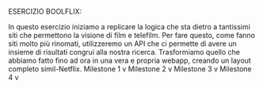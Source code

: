 ESERCIZIO BOOLFLIX:

In questo esercizio iniziamo a replicare la logica che sta dietro a tantissimi siti che permettono la visione di film e telefilm.
Per fare questo, come fanno siti molto più rinomati, utilizzeremo un API che ci permette di avere un insieme di risultati congrui alla nostra ricerca.
Trasformiamo quello che abbiamo fatto fino ad ora in una vera e propria webapp, creando un layout completo simil-Netflix.
Milestone 1 v
Milestone 2 v
Milestone 3 v
Milestone 4 v

